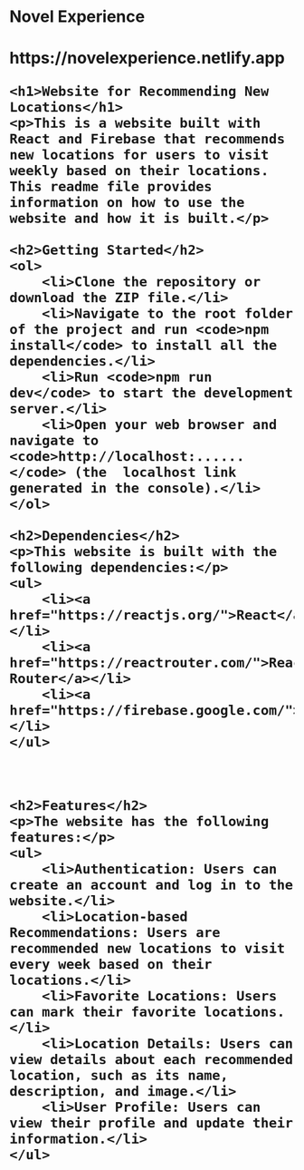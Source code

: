 # Novel Experience

<h1>https://novelexperience.netlify.app</hi>


	<h1>Website for Recommending New Locations</h1>
	<p>This is a website built with React and Firebase that recommends new locations for users to visit weekly based on their locations. This readme file provides information on how to use the website and how it is built.</p>

	<h2>Getting Started</h2>
	<ol>
		<li>Clone the repository or download the ZIP file.</li>
		<li>Navigate to the root folder of the project and run <code>npm install</code> to install all the dependencies.</li>
		<li>Run <code>npm run dev</code> to start the development server.</li>
		<li>Open your web browser and navigate to <code>http://localhost:......</code> (the  localhost link generated in the console).</li>
	</ol>

	<h2>Dependencies</h2>
	<p>This website is built with the following dependencies:</p>
	<ul>
		<li><a href="https://reactjs.org/">React</a></li>
		<li><a href="https://reactrouter.com/">React Router</a></li>
		<li><a href="https://firebase.google.com/">Firebase</a></li>
	</ul>



	<h2>Features</h2>
	<p>The website has the following features:</p>
	<ul>
		<li>Authentication: Users can create an account and log in to the website.</li>
		<li>Location-based Recommendations: Users are recommended new locations to visit every week based on their locations.</li>
		<li>Favorite Locations: Users can mark their favorite locations.</li>
		<li>Location Details: Users can view details about each recommended location, such as its name, description, and image.</li>
		<li>User Profile: Users can view their profile and update their information.</li>
	</ul>
